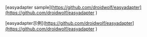[easyadapter sample](https://github.com/droidwolf/easyadapter](https://github.com/droidwolf/easyadapter )

[easyadapter示例](https://github.com/droidwolf/easyadapter](https://github.com/droidwolf/easyadapter )